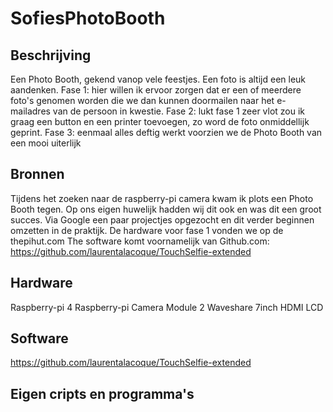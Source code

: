 # SofiesPhotoBooth
## Beschrijving
Een Photo Booth, gekend vanop vele feestjes. Een foto is altijd een leuk aandenken.
Fase 1: hier willen ik ervoor zorgen dat er een of meerdere foto's genomen worden die we dan kunnen doormailen naar het e-mailadres van de persoon in kwestie. 
Fase 2: lukt fase 1 zeer vlot zou ik graag een button en een printer toevoegen, zo word de foto onmiddellijk geprint.
Fase 3: eenmaal alles deftig werkt voorzien we de Photo Booth van een mooi uiterlijk
## Bronnen
Tijdens het zoeken naar de raspberry-pi camera kwam ik plots een Photo Booth tegen.
Op ons eigen huwelijk hadden wij dit ook en was dit een groot succes.
Via Google een paar projectjes opgezocht en dit verder beginnen omzetten in de praktijk.
De hardware voor fase 1 vonden we op de thepihut.com
The software komt voornamelijk van Github.com: https://github.com/laurentalacoque/TouchSelfie-extended
## Hardware
Raspberry-pi 4
Raspberry-pi Camera Module 2
Waveshare 7inch HDMI LCD
## Software
https://github.com/laurentalacoque/TouchSelfie-extended
## Eigen cripts en programma's
